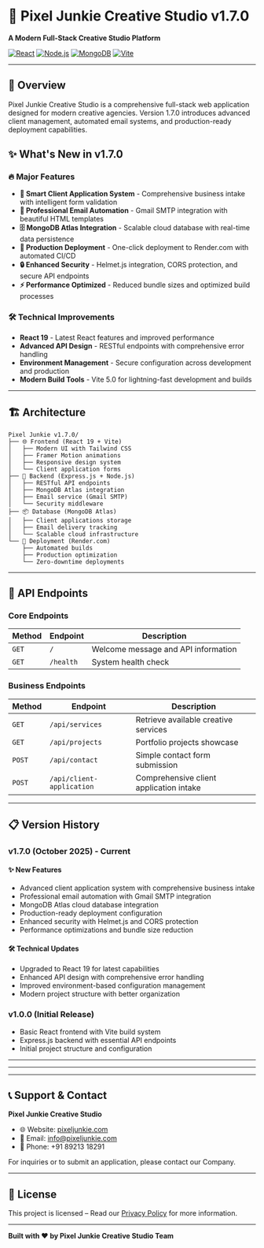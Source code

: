 # 🚀 Pixel Junkie Creative Studio v1.7.0

**A Modern Full-Stack Creative Studio Platform**

[![React](https://img.shields.io/badge/React-19.0.0-blue.svg)](https://reactjs.org/)
[![Node.js](https://img.shields.io/badge/Node.js-16+-green.svg)](https://nodejs.org/)
[![MongoDB](https://img.shields.io/badge/MongoDB-Atlas-47A248.svg)](https://mongodb.com/)
[![Vite](https://img.shields.io/badge/Vite-5.0-646CFF.svg)](https://vitejs.dev/)

---

## 🎯 Overview

Pixel Junkie Creative Studio is a comprehensive full-stack web application designed for modern creative agencies. Version 1.7.0 introduces advanced client management, automated email systems, and production-ready deployment capabilities.

## ✨ What's New in v1.7.0

### 🔥 Major Features
- **🔔 Smart Client Application System** - Comprehensive business intake with intelligent form validation
- **📧 Professional Email Automation** - Gmail SMTP integration with beautiful HTML templates
- **🗄️ MongoDB Atlas Integration** - Scalable cloud database with real-time data persistence
- **🚀 Production Deployment** - One-click deployment to Render.com with automated CI/CD
- **🔒 Enhanced Security** - Helmet.js integration, CORS protection, and secure API endpoints
- **⚡ Performance Optimized** - Reduced bundle sizes and optimized build processes

### 🛠️ Technical Improvements
- **React 19** - Latest React features and improved performance
- **Advanced API Design** - RESTful endpoints with comprehensive error handling
- **Environment Management** - Secure configuration across development and production
- **Modern Build Tools** - Vite 5.0 for lightning-fast development and builds

---

## 🏗️ Architecture

```
Pixel Junkie v1.7.0/
├── 🌐 Frontend (React 19 + Vite)
│   ├── Modern UI with Tailwind CSS
│   ├── Framer Motion animations
│   ├── Responsive design system
│   └── Client application forms
├── 🔧 Backend (Express.js + Node.js)
│   ├── RESTful API endpoints
│   ├── MongoDB Atlas integration
│   ├── Email service (Gmail SMTP)
│   └── Security middleware
├── 📦 Database (MongoDB Atlas)
│   ├── Client applications storage
│   ├── Email delivery tracking
│   └── Scalable cloud infrastructure
└── 🚀 Deployment (Render.com)
    ├── Automated builds
    ├── Production optimization
    └── Zero-downtime deployments
```

---

## 📡 API Endpoints

### Core Endpoints
| Method | Endpoint | Description |
|--------|----------|-------------|
| `GET` | `/` | Welcome message and API information |
| `GET` | `/health` | System health check |

### Business Endpoints
| Method | Endpoint | Description |
|--------|----------|-------------|
| `GET` | `/api/services` | Retrieve available creative services |
| `GET` | `/api/projects` | Portfolio projects showcase |
| `POST` | `/api/contact` | Simple contact form submission |
| `POST` | `/api/client-application` | Comprehensive client application intake |

---

## 📋 Version History

### v1.7.0 (October 2025) - Current
#### ✨ New Features
- Advanced client application system with comprehensive business intake
- Professional email automation with Gmail SMTP integration
- MongoDB Atlas cloud database integration
- Production-ready deployment configuration
- Enhanced security with Helmet.js and CORS protection
- Performance optimizations and bundle size reduction

#### 🛠️ Technical Updates
- Upgraded to React 19 for latest capabilities
- Enhanced API design with comprehensive error handling
- Improved environment-based configuration management
- Modern project structure with better organization

### v1.0.0 (Initial Release)
- Basic React frontend with Vite build system
- Express.js backend with essential API endpoints
- Initial project structure and configuration

---
---
---

## 📞 Support & Contact

**Pixel Junkie Creative Studio**
- 🌐 Website: [pixeljunkie.com](https://pixeljunkie.com)
- 📧 Email: info@pixeljunkie.com
- 📱 Phone: +91 89213 18291

For inquiries or to submit an application, please contact our Company.

---

## 📄 License

This project is licensed – Read our [Privacy Policy](https://pixeljunkiestudio.in/privacy) for more information.

---

**Built with ❤️ by Pixel Junkie Creative Studio Team**
